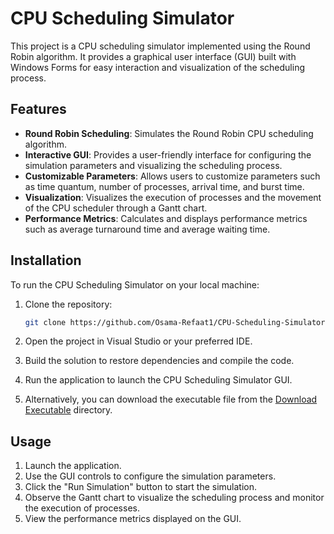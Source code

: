 # CPU Scheduling Simulator

This project is a CPU scheduling simulator implemented using the Round Robin algorithm. It provides a graphical user interface (GUI) built with Windows Forms for easy interaction and visualization of the scheduling process.

## Features

- **Round Robin Scheduling**: Simulates the Round Robin CPU scheduling algorithm.
- **Interactive GUI**: Provides a user-friendly interface for configuring the simulation parameters and visualizing the scheduling process.
- **Customizable Parameters**: Allows users to customize parameters such as time quantum, number of processes, arrival time, and burst time.
- **Visualization**: Visualizes the execution of processes and the movement of the CPU scheduler through a Gantt chart.
- **Performance Metrics**: Calculates and displays performance metrics such as average turnaround time and average waiting time.

## Installation

To run the CPU Scheduling Simulator on your local machine:

1. Clone the repository:

   ```bash
   git clone https://github.com/Osama-Refaat1/CPU-Scheduling-Simulator.git
2. Open the project in Visual Studio or your preferred IDE.
3. Build the solution to restore dependencies and compile the code.
4. Run the application to launch the CPU Scheduling Simulator GUI.
5. Alternatively, you can download the executable file from the [Download Executable](https://github.com/Osama-Refaat1/CPU-Scheduling-Simulator/bin/Debug/CPU-Scheduling-Simulator.exe)
 directory.

## Usage
1. Launch the application.
2. Use the GUI controls to configure the simulation parameters.
3. Click the "Run Simulation" button to start the simulation.
4. Observe the Gantt chart to visualize the scheduling process and monitor the execution of processes.
5. View the performance metrics displayed on the GUI.

 
